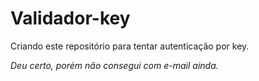 # Validador-key
Criando este repositório para tentar autenticação por key.


_Deu certo, porém não consegui com e-mail ainda._
